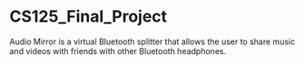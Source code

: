 # CS125_Final_Project
Audio Mirror is a virtual Bluetooth splitter that allows the user to share music and videos with friends with other Bluetooth headphones.
